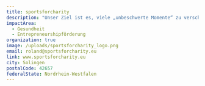 ```yaml
---
title: sportsforcharity
description: "Unser Ziel ist es, viele „unbeschwerte Momente“ zu verschenken, als auch die Lebensbedingungen krebs-/tumorerkrankten Kinder und Jugendlichen zu verbessern. Denn zum Alltag gehören: lange Kinikaufenthalte bei viel Langeweile und hoher persönlicher und emotionaler Belastung - hier wollen wir helfen und haben sportsforcharity gegründet. Die gesetzliche Krankenkasse finanziert hier leider nur die Heilbehandlung. \LMit dem Angebot der Kunsttherapie sorgen wir für Spaß und Ablenkung, schaffen Erfolgserlebnisse, erhöhen die Selbstwirksamkeit - Punkt um: die Kinder werden aktiv und aktiviert. Dies erreichen wir durch die Erlöse unserer Sportevents. "
impactArea:
  - Gesundheit
  - Entrepreneurshipförderung
organization: true
image: /uploads/sportsforcharity_logo.png
email: roland@sportsforcharity.eu
link: www.sportsforcharity.eu
city: Solingen
postalCode: 42657
federalState: Nordrhein-Westfalen
---
```


